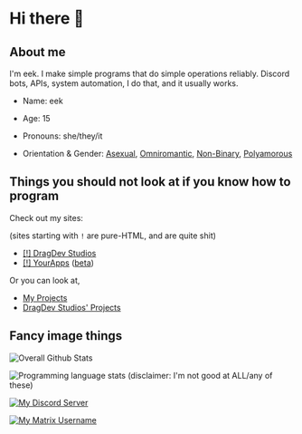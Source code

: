 <!--

|\  \|\  \|\   __  \|\  \     |\   ___ \        |\  \|\  \|\   __  \|\  \      
\ \  \\\  \ \  \|\  \ \  \    \ \  \_|\ \       \ \  \\\  \ \  \|\  \ \  \     
 \ \   __  \ \  \\\  \ \  \    \ \  \ \\ \       \ \  \\\  \ \   ____\ \  \    
  \ \  \ \  \ \  \\\  \ \  \____\ \  \_\\ \       \ \  \\\  \ \  \___|\ \__\   
   \ \__\ \__\ \_______\ \_______\ \_______\       \ \_______\ \__\    \|__|   
    \|__|\|__|\|_______|\|_______|\|_______|        \|_______|\|__|        ___ 
                                                                          |\__\
                                                                          \|__|
--> 
<!-- If someone told you to copy/paste something here you have an 11/10 chance you're being scammed. -->
<!-- Pasting anything in here could give attackers access to your Github account. ->
<!-- Unless you understand exactly what you are doing, close this window and stay safe. -->
<!-- Just kidding (although the warning is true), paste whatever you want, its your browser) -->

# Hi there 👋

## About me
I'm eek.
I make simple programs that do simple operations reliably. Discord bots, APIs, system automation, I do that, and it usually works.

* Name: eek

* Age: 15

* Pronouns: she/they/it

* Orientation & Gender: [Asexual](https://lgbta.wikia.org/wiki/Asexual), [Omniromantic](https://lgbta.wikia.org/wiki/Omniromantic), [Non-Binary](https://lgbta.wikia.org/wiki/Non-Binary), [Polyamorous](https://lgbta.wikia.org/wiki/Polyamorous)

## Things you should not look at if you know how to program
Check out my sites:

(sites starting with `!` are pure-HTML, and are quite shit)

* [[!] DragDev Studios](https://beta.dragdev.xyz)
* [[!] YourApps](https://yourapps.cyou) ([beta](https://next-yourapps-cyou-eeky.vercel.app/))

Or you can look at,
* [My Projects](https://github.com/EEKIM10?tab=repositories)
* [DragDev Studios' Projects](https://github.com/dragdev-studios)

## Fancy image things

![Overall Github Stats](https://github-readme-stats.vercel.app/api?username=EEKIM10&show_icons=true&theme=dracula)

![Programming language stats (disclaimer: I'm not good at ALL/any of these)](https://github-readme-stats.vercel.app/api/top-langs?username=EEKIM10&show_icons=true&theme=dracula&hide_border=true&border_radius=12&hide=CSS,HTML&langs_count=5)

[![My Discord Server](https://img.shields.io/badge/dynamic/json?color=%237289DA&label=Discord&query=presence_count&suffix=%20Online&url=https%3A%2F%2Fdiscord.com%2Fapi%2Fguilds%2F706271127542038608%2Fwidget.json&style=for-the-badge&logo=discord)](https://discord.gg/T9u3Qcm)

[![My Matrix Username](https://img.shields.io/badge/Matrix-%40eek4015%3Amatrix.org-%230dbd8b?style=for-the-badge&logo=matrix)](https://matrix.to/#/@eek4015:matrix.org)
